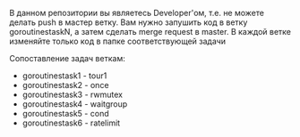 В данном репозитории вы являетесь Developer'ом, т.е. не можете делать push в мастер ветку. Вам нужно запушить код в ветку goroutinestaskN, а затем сделать merge request в master. В каждой ветке изменяйте только код в папке соответствующей задачи

Сопоставление задач веткам:
- goroutinestask1 - tour1
- goroutinestask2 - once
- goroutinestask3 - rwmutex
- goroutinestask4 - waitgroup
- goroutinestask5 - cond
- goroutinestask6 - ratelimit